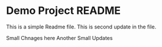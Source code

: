 # Demo Project README

This is a simple Readme file.
This is second update in the file.

Small Chnages here
Another Small Updates